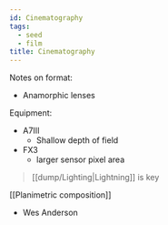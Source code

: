 ```yaml
---
id: Cinematography
tags:
  - seed
  - film
title: Cinematography
---
```


Notes on format:

- Anamorphic lenses

Equipment:

- A7III
  - Shallow depth of field
- FX3
  - larger sensor pixel area

> [[dump/Lighting|Lightning]] is key

[[Planimetric composition]]

- Wes Anderson
